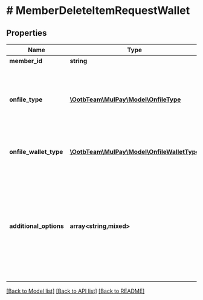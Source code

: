 # # MemberDeleteItemRequestWallet

## Properties

Name | Type | Description | Notes
------------ | ------------- | ------------- | -------------
**member_id** | **string** | 会員ID | [optional]
**onfile_type** | [**\OotbTeam\MulPay\Model\OnfileType**](OnfileType.md) | 認証情報タイプ   削除する認証情報タイプとしてPay払い利用承諾&#x60;WALLET&#x60;を設定してください。 |
**onfile_wallet_type** | [**\OotbTeam\MulPay\Model\OnfileWalletType**](OnfileWalletType.md) | 利用承諾のタイプ   削除する利用承諾のタイプです。 |
**additional_options** | **array<string,mixed>** | 追加情報   予備項目であり、通常は使用しないでください。   任意のMap(Key:Value)形式で、KeyとValueはともにString型のみ設定可能です。   20個までの要素を設定可能です。 | [optional]

[[Back to Model list]](../../README.md#models) [[Back to API list]](../../README.md#endpoints) [[Back to README]](../../README.md)
